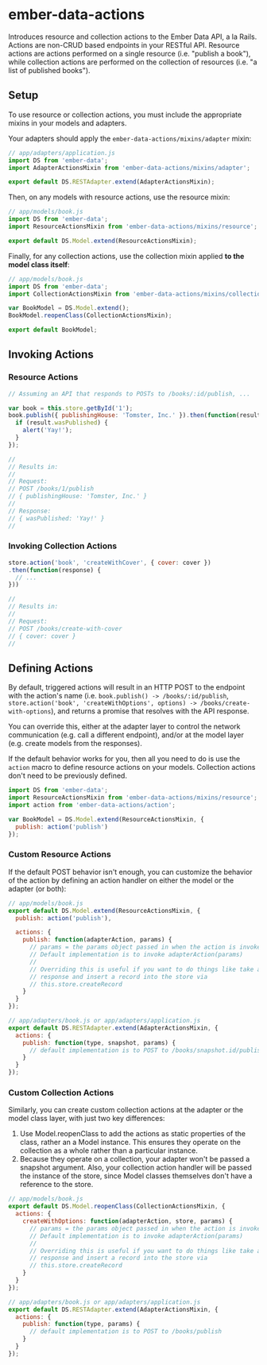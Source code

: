 # ember-data-actions

Introduces resource and collection actions to the Ember Data API, a la Rails. Actions are non-CRUD based endpoints in your RESTful API. Resource actions are actions performed on a single resource (i.e. "publish a book"), while collection actions are performed on the collection of resources (i.e. "a list of published books").

## Setup

To use resource or collection actions, you must include the appropriate mixins in your models and adapters.

Your adapters should apply the `ember-data-actions/mixins/adapter` mixin:

```js
// app/adapters/application.js
import DS from 'ember-data';
import AdapterActionsMixin from 'ember-data-actions/mixins/adapter';

export default DS.RESTAdapter.extend(AdapterActionsMixin);
```

Then, on any models with resource actions, use the resource mixin:

```js
// app/models/book.js
import DS from 'ember-data';
import ResourceActionsMixin from 'ember-data-actions/mixins/resource';

export default DS.Model.extend(ResourceActionsMixin);
```

Finally, for any collection actions, use the collection mixin applied **to the model class itself**:

```js
// app/models/book.js
import DS from 'ember-data';
import CollectionActionsMixin from 'ember-data-actions/mixins/collection';

var BookModel = DS.Model.extend();
BookModel.reopenClass(CollectionActionsMixin);

export default BookModel;
```

## Invoking Actions

### Resource Actions

```js
// Assuming an API that responds to POSTs to /books/:id/publish, ...

var book = this.store.getById('1');
book.publish({ publishingHouse: 'Tomster, Inc.' }).then(function(result) {
  if (result.wasPublished) {
    alert('Yay!');
  }
});

//
// Results in:
//
// Request:
// POST /books/1/publish
// { publishingHouse: 'Tomster, Inc.' }
//
// Response:
// { wasPublished: 'Yay!' }
//
```

### Invoking Collection Actions

```js
store.action('book', 'createWithCover', { cover: cover })
.then(function(response) {
  // ...
}))

//
// Results in:
//
// Request:
// POST /books/create-with-cover
// { cover: cover }
//
```

## Defining Actions

By default, triggered actions will result in an HTTP POST to the endpoint with the action's name (i.e. `book.publish() -> /books/:id/publish`, `store.action('book', 'createWithOptions', options) -> /books/create-with-options`), and returns a promise that resolves with the API response.

You can override this, either at the adapter layer to control the network communication (e.g. call a different endpoint), and/or at the model layer (e.g. create models from the responses).

If the default behavior works for you, then all you need to do is use the `action` macro to define resource actions on your models. Collection actions don't need to be previously defined.

```js
import DS from 'ember-data';
import ResourceActionsMixin from 'ember-data-actions/mixins/resource';
import action from 'ember-data-actions/action';

var BookModel = DS.Model.extend(ResourceActionsMixin, {
  publish: action('publish')
});
```


### Custom Resource Actions

If the default POST behavior isn't enough, you can customize the behavior of the action by defining an action handler on either the model or the adapter (or both):

```js
// app/models/book.js
export default DS.Model.extend(ResourceActionsMixin, {
  publish: action('publish'),

  actions: {
    publish: function(adapterAction, params) {
      // params = the params object passed in when the action is invoked
      // Default implementation is to invoke adapterAction(params)
      //
      // Overriding this is useful if you want to do things like take a
      // response and insert a record into the store via
      // this.store.createRecord
    }
  }
});

// app/adapters/book.js or app/adapters/application.js
export default DS.RESTAdapter.extend(AdapterActionsMixin, {
  actions: {
    publish: function(type, snapshot, params) {
      // default implementation is to POST to /books/snapshot.id/publish
    }
  }
});
```

### Custom Collection Actions

Similarly, you can create custom collection actions at the adapter or the model class layer, with just two key differences:

1. Use Model.reopenClass to add the actions as static properties of the class, rather an a Model instance. This ensures they operate on the collection as a whole rather than a particular instance.
2. Because they operate on a collection, your adapter won't be passed a snapshot argument. Also, your collection action handler will be passed the instance of the store, since Model classes themselves don't have a reference to the store.

```js
// app/models/book.js
export default DS.Model.reopenClass(CollectionActionsMixin, {
  actions: {
    createWithOptions: function(adapterAction, store, params) {
      // params = the params object passed in when the action is invoked
      // Default implementation is to invoke adapterAction(params)
      //
      // Overriding this is useful if you want to do things like take a
      // response and insert a record into the store via
      // this.store.createRecord
    }
  }
});

// app/adapters/book.js or app/adapters/application.js
export default DS.RESTAdapter.extend(AdapterActionsMixin, {
  actions: {
    publish: function(type, params) {
      // default implementation is to POST to /books/publish
    }
  }
});
  ```
